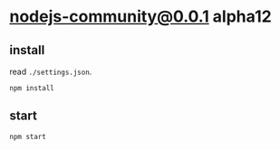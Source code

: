 # nodejs-community@0.0.1 alpha12


## install
read `./settings.json`.
```
npm install
```


## start
```
npm start
```